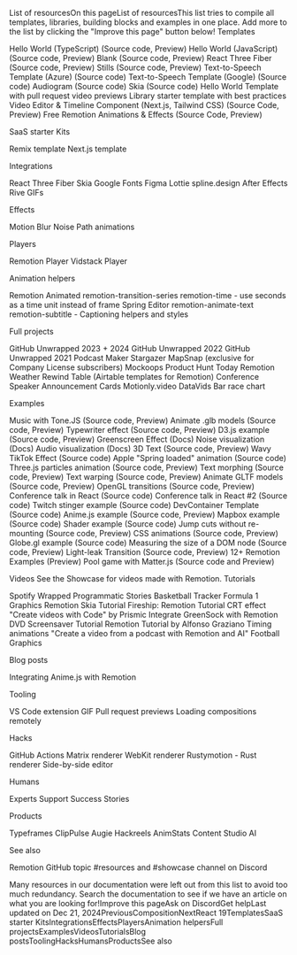 List of resourcesOn this pageList of resourcesThis list tries to compile all templates, libraries, building blocks and examples in one place. Add more to the list by clicking the "Improve this page" button below!
Templates​

Hello World (TypeScript) (Source code, Preview)
Hello World (JavaScript) (Source code, Preview)
Blank (Source code, Preview)
React Three Fiber (Source code, Preview)
Stills (Source code, Preview)
Text-to-Speech Template (Azure) (Source code)
Text-to-Speech Template (Google) (Source code)
Audiogram (Source code)
Skia (Source code)
Hello World Template with pull request video previews
Library starter template with best practices
Video Editor & Timeline Component (Next.js, Tailwind CSS) (Source Code, Preview)
Free Remotion Animations & Effects (Source Code, Preview)

SaaS starter Kits​

Remix template
Next.js template

Integrations​

React Three Fiber
Skia
Google Fonts
Figma
Lottie
spline.design
After Effects
Rive
GIFs

Effects​

Motion Blur
Noise
Path animations

Players​

Remotion Player
Vidstack Player

Animation helpers​

Remotion Animated
remotion-transition-series
remotion-time - use seconds as a time unit instead of frame
Spring Editor
remotion-animate-text
remotion-subtitle - Captioning helpers and styles

Full projects​

GitHub Unwrapped 2023 + 2024
GitHub Unwrapped 2022
GitHub Unwrapped 2021
Podcast Maker
Stargazer
MapSnap (exclusive for Company License subscribers)
Mockoops
Product Hunt Today
Remotion Weather
Rewind Table (Airtable templates for Remotion)
Conference Speaker Announcement Cards
Motionly.video
DataVids
Bar race chart

Examples​

Music with Tone.JS (Source code, Preview)
Animate .glb models (Source code, Preview)
Typewriter effect (Source code, Preview)
D3.js example (Source code, Preview)
Greenscreen Effect (Docs)
Noise visualization (Docs)
Audio visualization (Docs)
3D Text (Source code, Preview)
Wavy TikTok Effect (Source code)
Apple "Spring loaded" animation (Source code)
Three.js particles animation (Source code, Preview)
Text morphing (Source code, Preview)
Text warping (Source code, Preview)
Animate GLTF models (Source code, Preview)
OpenGL transitions (Source code, Preview)
Conference talk in React (Source code)
Conference talk in React #2 (Source code)
Twitch stinger example (Source code)
DevContainer Template (Source code)
Anime.js example (Source code, Preview)
Mapbox example (Source code)
Shader example (Source code)
Jump cuts without re-mounting (Source code, Preview)
CSS animations (Source code, Preview)
Globe.gl example (Source code)
Measuring the size of a DOM node (Source code, Preview)
Light-leak Transition (Source code, Preview)
12+ Remotion Examples (Preview)
Pool game with Matter.js (Source code and Preview)

Videos​
See the Showcase for videos made with Remotion.
Tutorials​

Spotify Wrapped
Programmatic Stories
Basketball Tracker
Formula 1 Graphics
Remotion Skia Tutorial
Fireship: Remotion Tutorial
CRT effect
"Create videos with Code" by Prismic
Integrate GreenSock with Remotion
DVD Screensaver Tutorial
Remotion Tutorial by Alfonso Graziano
Timing animations
"Create a video from a podcast with Remotion and AI"
Football Graphics

Blog posts​

Integrating Anime.js with Remotion

Tooling​

VS Code extension
GIF Pull request previews
Loading compositions remotely

Hacks​

GitHub Actions Matrix renderer
WebKit renderer
Rustymotion - Rust renderer
Side-by-side editor

Humans​

Experts
Support
Success Stories

Products​

Typeframes
ClipPulse
Augie
Hackreels
AnimStats
Content Studio AI

See also​

Remotion GitHub topic
#resources and #showcase channel on Discord

Many resources in our documentation were left out from this list to avoid too much redundancy.
Search the documentation to see if we have an article on what you are looking for!Improve this pageAsk on DiscordGet helpLast updated on Dec 21, 2024PreviousCompositionNextReact 19TemplatesSaaS starter KitsIntegrationsEffectsPlayersAnimation helpersFull projectsExamplesVideosTutorialsBlog postsToolingHacksHumansProductsSee also